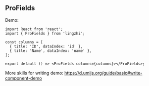 ## ProFields

Demo:

```tsx
import React from 'react';
import { ProFields } from 'lingzhi';

const columns = [
  { title: 'ID', dataIndex: 'id' },
  { title: 'Name', dataIndex: 'name' },
];

export default () => <ProFields columns={columns}></ProFields>;
```

More skills for writing demo: https://d.umijs.org/guide/basic#write-component-demo
